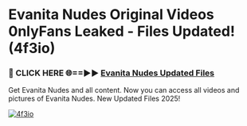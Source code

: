 # Evanita Nudes Original Videos 0nlyFans Leaked - Files Updated! (4f3io)

<h3>🔴 CLICK HERE 🌐==►► <a href="https://tinyurl.com/3hn5wdd3" rel="nofollow">Evanita Nudes Updated Files</a></h3>

Get Evanita Nudes and all content. Now you can access all videos and pictures of Evanita Nudes. New Updated Files 2025!

[![4f3io](https://i.imgur.com/4HnBqBT.gif)](https://tinyurl.com/3hn5wdd3)
